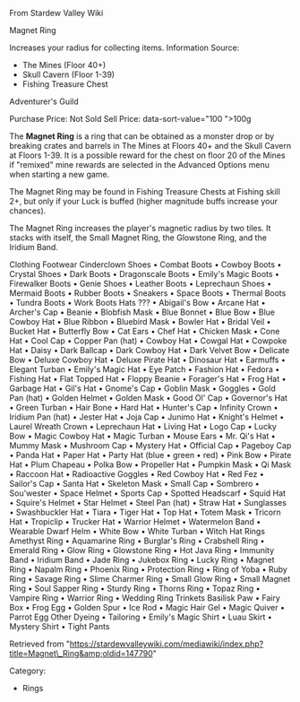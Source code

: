 From Stardew Valley Wiki

Magnet Ring

Increases your radius for collecting items. Information Source:

- The Mines (Floor 40+)
- Skull Cavern (Floor 1-39)
- Fishing Treasure Chest

Adventurer's Guild

Purchase Price: Not Sold Sell Price: data-sort-value="100 "&gt;100g

The **Magnet Ring** is a ring that can be obtained as a monster drop or by breaking crates and barrels in The Mines at Floors 40+ and the Skull Cavern at Floors 1-39. It is a possible reward for the chest on floor 20 of the Mines if "remixed" mine rewards are selected in the Advanced Options menu when starting a new game.

The Magnet Ring may be found in Fishing Treasure Chests at Fishing skill 2+, but only if your Luck is buffed (higher magnitude buffs increase your chances).

The Magnet Ring increases the player's magnetic radius by two tiles. It stacks with itself, the Small Magnet Ring, the Glowstone Ring, and the Iridium Band.

Clothing Footwear Cinderclown Shoes • Combat Boots • Cowboy Boots • Crystal Shoes • Dark Boots • Dragonscale Boots • Emily's Magic Boots • Firewalker Boots • Genie Shoes • Leather Boots • Leprechaun Shoes • Mermaid Boots • Rubber Boots • Sneakers • Space Boots • Thermal Boots • Tundra Boots • Work Boots Hats ??? • Abigail's Bow • Arcane Hat • Archer's Cap • Beanie • Blobfish Mask • Blue Bonnet • Blue Bow • Blue Cowboy Hat • Blue Ribbon • Bluebird Mask • Bowler Hat • Bridal Veil • Bucket Hat • Butterfly Bow • Cat Ears • Chef Hat • Chicken Mask • Cone Hat • Cool Cap • Copper Pan (hat) • Cowboy Hat • Cowgal Hat • Cowpoke Hat • Daisy • Dark Ballcap • Dark Cowboy Hat • Dark Velvet Bow • Delicate Bow • Deluxe Cowboy Hat • Deluxe Pirate Hat • Dinosaur Hat • Earmuffs • Elegant Turban • Emily's Magic Hat • Eye Patch • Fashion Hat • Fedora • Fishing Hat • Flat Topped Hat • Floppy Beanie • Forager's Hat • Frog Hat • Garbage Hat • Gil's Hat • Gnome's Cap • Goblin Mask • Goggles • Gold Pan (hat) • Golden Helmet • Golden Mask • Good Ol' Cap • Governor's Hat • Green Turban • Hair Bone • Hard Hat • Hunter's Cap • Infinity Crown • Iridium Pan (hat) • Jester Hat • Joja Cap • Junimo Hat • Knight's Helmet • Laurel Wreath Crown • Leprechaun Hat • Living Hat • Logo Cap • Lucky Bow • Magic Cowboy Hat • Magic Turban • Mouse Ears • Mr. Qi's Hat • Mummy Mask • Mushroom Cap • Mystery Hat • Official Cap • Pageboy Cap • Panda Hat • Paper Hat • Party Hat (blue • green • red) • Pink Bow • Pirate Hat • Plum Chapeau • Polka Bow • Propeller Hat • Pumpkin Mask • Qi Mask • Raccoon Hat • Radioactive Goggles • Red Cowboy Hat • Red Fez • Sailor's Cap • Santa Hat • Skeleton Mask • Small Cap • Sombrero • Sou'wester • Space Helmet • Sports Cap • Spotted Headscarf • Squid Hat • Squire's Helmet • Star Helmet • Steel Pan (hat) • Straw Hat • Sunglasses • Swashbuckler Hat • Tiara • Tiger Hat • Top Hat • Totem Mask • Tricorn Hat • Tropiclip • Trucker Hat • Warrior Helmet • Watermelon Band • Wearable Dwarf Helm • White Bow • White Turban • Witch Hat Rings Amethyst Ring • Aquamarine Ring • Burglar's Ring • Crabshell Ring • Emerald Ring • Glow Ring • Glowstone Ring • Hot Java Ring • Immunity Band • Iridium Band • Jade Ring • Jukebox Ring • Lucky Ring • Magnet Ring • Napalm Ring • Phoenix Ring • Protection Ring • Ring of Yoba • Ruby Ring • Savage Ring • Slime Charmer Ring • Small Glow Ring • Small Magnet Ring • Soul Sapper Ring • Sturdy Ring • Thorns Ring • Topaz Ring • Vampire Ring • Warrior Ring • Wedding Ring Trinkets Basilisk Paw • Fairy Box • Frog Egg • Golden Spur • Ice Rod • Magic Hair Gel • Magic Quiver • Parrot Egg Other Dyeing • Tailoring • Emily's Magic Shirt • Luau Skirt • Mystery Shirt • Tight Pants

Retrieved from "https://stardewvalleywiki.com/mediawiki/index.php?title=Magnet\_Ring&amp;oldid=147790"

Category:

- Rings